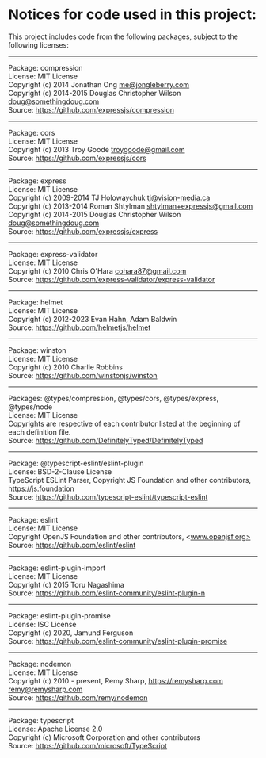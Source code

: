 # Notices for code used in this project:

This project includes code from the following packages, subject to the following licenses:

---

Package: compression <br>
License: MIT License <br>
Copyright (c) 2014 Jonathan Ong <me@jongleberry.com> <br>
Copyright (c) 2014-2015 Douglas Christopher Wilson <doug@somethingdoug.com> <br>
Source: https://github.com/expressjs/compression

---

Package: cors <br>
License: MIT License <br>
Copyright (c) 2013 Troy Goode <troygoode@gmail.com> <br>
Source: https://github.com/expressjs/cors

---

Package: express <br>
License: MIT License <br>
Copyright (c) 2009-2014 TJ Holowaychuk <tj@vision-media.ca> <br>
Copyright (c) 2013-2014 Roman Shtylman <shtylman+expressjs@gmail.com> <br>
Copyright (c) 2014-2015 Douglas Christopher Wilson <doug@somethingdoug.com> <br>
Source: https://github.com/expressjs/express

---

Package: express-validator <br>
License: MIT License <br>
Copyright (c) 2010 Chris O'Hara <cohara87@gmail.com> <br>
Source: https://github.com/express-validator/express-validator

---

Package: helmet <br>
License: MIT License <br>
Copyright (c) 2012-2023 Evan Hahn, Adam Baldwin <br>
Source: https://github.com/helmetjs/helmet

---

Package: winston <br>
License: MIT License <br>
Copyright (c) 2010 Charlie Robbins <br>
Source: https://github.com/winstonjs/winston

---

Packages: @types/compression, @types/cors, @types/express, @types/node <br>
License: MIT License <br>
Copyrights are respective of each contributor listed at the beginning of each definition file. <br>
Source: https://github.com/DefinitelyTyped/DefinitelyTyped

---

Package: @typescript-eslint/eslint-plugin <br>
License: BSD-2-Clause License <br>
TypeScript ESLint Parser, Copyright JS Foundation and other contributors, https://js.foundation <br>
Source: https://github.com/typescript-eslint/typescript-eslint

---

Package: eslint <br>
License: MIT License <br>
Copyright OpenJS Foundation and other contributors, <www.openjsf.org> <br>
Source: https://github.com/eslint/eslint

---

Package: eslint-plugin-import <br>
License: MIT License <br>
Copyright (c) 2015 Toru Nagashima <br>
Source: https://github.com/eslint-community/eslint-plugin-n

---

Package: eslint-plugin-promise <br>
License: ISC License <br>
Copyright (c) 2020, Jamund Ferguson <br>
Source: https://github.com/eslint-community/eslint-plugin-promise

---

Package: nodemon <br>
License: MIT License <br>
Copyright (c) 2010 - present, Remy Sharp, https://remysharp.com <remy@remysharp.com> <br>
Source: https://github.com/remy/nodemon

---

Package: typescript <br>
License: Apache License 2.0 <br>
Copyright (c) Microsoft Corporation and other contributors <br>
Source: https://github.com/microsoft/TypeScript
